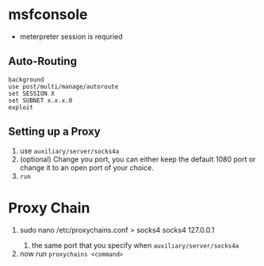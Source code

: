 # msfconsole
* meterpreter session is requried
## Auto-Routing
```
background
use post/multi/manage/autoroute
set SESSION X
set SUBNET x.x.x.0
exploit
```
## Setting up a Proxy
1. use `auxiliary/server/socks4a`
2. (optional) Change you port, you can either keep the default 1080 port or change it to an open port of your choice.
3. `run`

# Proxy Chain
1. sudo nano /etc/proxychains.conf > socks4 socks4 	127.0.0.1 <port>
   1. the same port that you specify when `auxiliary/server/socks4a`
2. now run `proxychains <command>`
